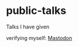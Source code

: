 # public-talks
Talks I have given

verifying myself: 
<a rel="me" href="https://infosec.exchange/@blacktraffic" REL="me">Mastodon</a>
